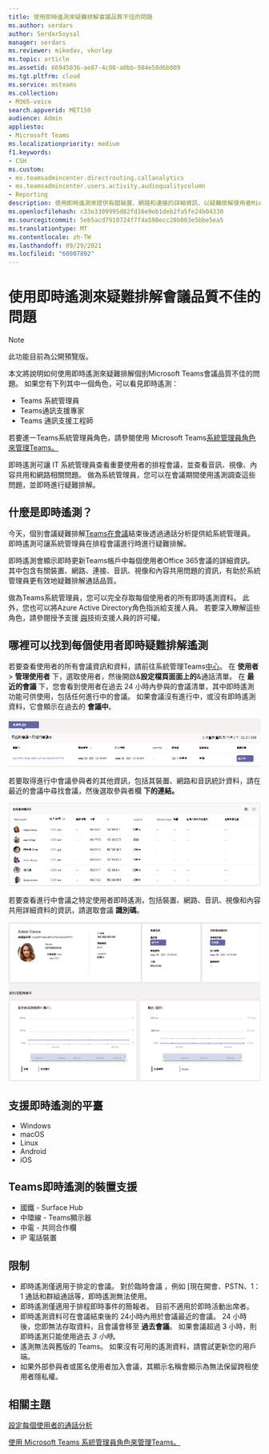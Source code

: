 ```yaml
---
title: 使用即時遙測來疑難排解會議品質不佳的問題
ms.author: serdars
author: SerdarSoysal
manager: serdars
ms.reviewer: mikedav, vkorlep
ms.topic: article
ms.assetid: 66945036-ae87-4c08-a0bb-984e50d6b009
ms.tgt.pltfrm: cloud
ms.service: msteams
ms.collection:
- M365-voice
search.appverid: MET150
audience: Admin
appliesto:
- Microsoft Teams
ms.localizationpriority: medium
f1.keywords:
- CSH
ms.custom:
- ms.teamsadmincenter.directrouting.callanalytics
- ms.teamsadmincenter.users.activity.audioqualitycolumn
- Reporting
description: 使用即時遙測來提供有關裝置、網路和連接的詳細資訊，以疑難排解使用者Microsoft Teams排程會議的問題。
ms.openlocfilehash: c33e3309995d82fd16e9eb1deb2fa5fe24b04330
ms.sourcegitcommit: 5eb5acd7910724f7f4a598ecc28b003e5bbe5ea5
ms.translationtype: MT
ms.contentlocale: zh-TW
ms.lasthandoff: 09/29/2021
ms.locfileid: "60007892"
---
```

# <a name="use-real-time-telemetry-to-troubleshoot-poor-meeting-quality"></a>使用即時遙測來疑難排解會議品質不佳的問題

> [!NOTE]
> 此功能目前為公開預覽版。

本文將說明如何使用即時遙測來疑難排解個別Microsoft Teams會議品質不佳的問題。 如果您有下列其中一個角色，可以看見即時遙測：

- Teams 系統管理員
- Teams通訊支援專家
- Teams 通訊支援工程師

若要進一Teams系統管理員角色，請參閱使用 Microsoft Teams[系統管理員角色來管理Teams。](/MicrosoftTeams/using-admin-roles)

即時遙測可讓 IT 系統管理員查看重要使用者的排程會議，並查看音訊、視像、內容共用和網路相關問題。 做為系統管理員，您可以在會議期間使用遙測調查這些問題，並即時進行疑難排解。

## <a name="what-is-real-time-telemetry"></a>什麼是即時遙測？

今天，個別會議疑難排解[Teams在會議](use-call-analytics-to-troubleshoot-poor-call-quality.md)結束後透過通話分析提供給系統管理員。 即時遙測可讓系統管理員在排程會議進行時進行疑難排解。

即時遙測會顯示即時更新Teams帳戶中每個使用者Office 365會議的詳細資訊。 其中包含有關裝置、網路、連接、音訊、視像和內容共用問題的資訊，有助於系統管理員更有效地疑難排解通話品質。

做為Teams系統管理員，您可以完全存取每個使用者的所有即時遙測資料。 此外，您也可以將Azure Active Directory角色指派給支援人員。 若要深入瞭解這些角色，請參閱授予支援 [與](set-up-call-analytics.md#give-permission-to-support-and-helpdesk-staff)技術支援人員的許可權。

## <a name="where-to-find-per-user-real-time-troubleshooting-telemetry"></a>哪裡可以找到每個使用者即時疑難排解遙測

若要查看使用者的所有會議資訊和資料，請前往系統管理Teams[中心](https://admin.teams.microsoft.com)。 在 **使用者**  >  **管理使用者** 下，選取使用者，然後開啟&**設定檔頁面面上的**&通話清單。 在 **最近的會議** 下，您會看到使用者在過去 24 小時內參與的會議清單，其中即時遙測功能可供使用，包括任何進行中的會議。 如果會議沒有進行中，或沒有即時遙測資料，它會顯示在過去的 **會議中**。

![最近會議表格的螢幕擷取畫面。](media/recent-meetings.png)

若要取得進行中會議參與者的其他資訊，包括其裝置、網路和音訊統計資料，請在最近的會議中尋找會議，然後選取參與者欄 **下的連結。** 

![參與者詳細資料表的螢幕擷取畫面。](media/participant-details.png)

若要查看進行中會議之特定使用者即時遙測，包括裝置、網路、音訊、視像和內容共用詳細資料的資訊，請選取會議 **識別碼**。

![通話分析使用者會話資料的螢幕擷取畫面。](media/real-time-telemetry.png)

## <a name="platforms-supported-for-real-time-telemetry"></a>支援即時遙測的平臺

- Windows
- macOS
- Linux
- Android
- iOS

## <a name="teams-devices-support-with-real-time-telemetry"></a>Teams即時遙測的裝置支援

- 國鐵 - Surface Hub
- 中環線 - Teams顯示器
- 中電 - 共同合作欄
- IP 電話裝置

## <a name="limitations"></a>限制

- 即時遙測僅適用于排定的會議。 對於臨時會議 ，例如 [現在開會、PSTN、1：1 通話和群組通話等，即時遙測無法使用。
- 即時遙測僅適用于排程即時事件的簡報者。 目前不適用於即時活動出席者。
- 即時遙測資料可在會議結束後的 24小時內用於會議最近的會議。 24 小時後，您即無法存取資料，且會議會移至 **過去會議**。 如果會議超過 3 小時，則即時遙測只能使用過去 *3 小時*。
- 遙測無法與舊版的 Teams。 如果沒有可用的遙測資料，請嘗試更新您的用戶端。
- 如果外部參與者或匿名使用者加入會議，其顯示名稱會顯示為無法保留跨租使用者隱私權。

## <a name="related-topics"></a>相關主題

[設定每個使用者的通話分析](set-up-call-analytics.md)

[使用 Microsoft Teams 系統管理員角色來管理Teams。](/MicrosoftTeams/using-admin-roles)
